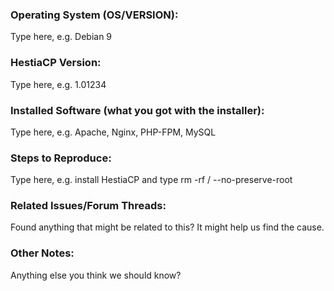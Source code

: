 ### Operating System (OS/VERSION):

Type here, e.g. Debian 9

### HestiaCP Version:

Type here, e.g. 1.01234

### Installed Software (what you got with the installer):

Type here, e.g. Apache, Nginx, PHP-FPM, MySQL

### Steps to Reproduce:

Type here, e.g. install HestiaCP and type rm -rf / --no-preserve-root

### Related Issues/Forum Threads:

Found anything that might be related to this? It might help us find the cause.

### Other Notes:

Anything else you think we should know?
